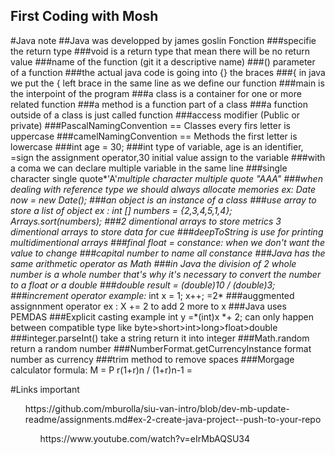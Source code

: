 ## First Coding with Mosh
#Java note
##Java was developped by james goslin
Fonction
###specifie the return type
###void is a return type that mean there will be no return value
###name of the function (git it a descriptive name)
###() parameter of a function
###the actual java code is going into {} the braces
###{ in java we put the { left brace in the same line as we define our function
###main is the interpoint of the program
###a class is a container for one or more related function
###a method is a function part of a class
###a function outside of a class is just called function
###access modifier (Public or private)
###PascalNamingConvention == Classes  every firs letter is uppercase
###camelNamingConvention == Methods  the first letter is lowercase
###int age = 30;
###int type of variable, age is an identifier, =sign the assignment operator,30 initial value assign to the variable
###with a coma we can declare multiple variable in the same line
###single character single quote*'A'*multiple character multiple quote "AAA"
###when dealing with reference type we should always allocate memories ex: Date now = new Date();
###an object is an instance of a class
###use array to store a list of object ex : *int [] numbers = {2,3,4,5,1,4};  Arrays.sort(numbers);*
###2 dimentional arrays to store metrics 3 dimentional arrays to store data for cue
###deepToString is use for printing multidimentional arrays
###final float = constance: when we don't want the value to change
###capital number to name all constance
###Java has the same arithmetic operator as Math
###in Java the division of 2 whole number is a whole number that's why it's necessary to convert the number to a float or a double
###double result = (double)10 / (double)3;
###increment operator example:* int x = 1;  x++;  =2*
###auggmented assignnment operator ex : X += 2 to add 2 more to x
###Java uses PEMDAS
###Explicit casting example int y =*(int)x *+ 2; can only happen between compatible type like byte>short>int>long>float>double
###integer.parseInt() take a string return it into integer
###Math.random return a random number
###NumberFormat.getCurrencyInstance format number as currency
###trim method to remove spaces
###Morgage calculator formula:  M = P r(1+r)n / (1+r)n-1 =



#Links important
<ul>https://github.com/mburolla/siu-van-intro/blob/dev-mb-update-readme/assignments.md#ex-2-create-java-project--push-to-your-repo
<ul>https://www.youtube.com/watch?v=eIrMbAQSU34

